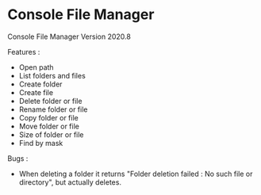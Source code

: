 # Console File Manager
Console File Manager
Version 2020.8

Features :
- Open path
- List folders and files
- Create folder
- Create file
- Delete folder or file
- Rename folder or file
- Copy folder or file
- Move folder or file
- Size of folder or file
- Find by mask

Bugs :
- When deleting a folder it returns "Folder deletion failed : No such file or directory", but actually deletes.
